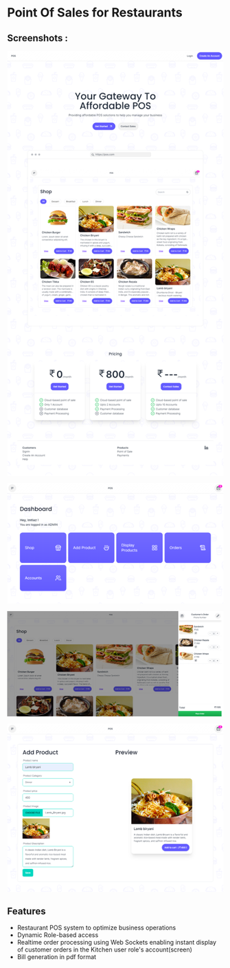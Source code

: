 # Point Of Sales for Restaurants

## Screenshots :

![ss1](https://github.com/iuashrafi/pos-mern/blob/main/screenshots/ss1.png)

![ss3](https://github.com/iuashrafi/pos-mern/blob/main/screenshots/ss3.png)

![ss4](https://github.com/iuashrafi/pos-mern/blob/main/screenshots/ss4.png)

![ss5](https://github.com/iuashrafi/pos-mern/blob/main/screenshots/ss5.png)

## Features

- Restaurant POS system to optimize business operations
- Dynamic Role-based access
- Realtime order processing using Web Sockets enabling instant display of customer orders in the Kitchen user role's account(screen)
- Bill generation in pdf format
